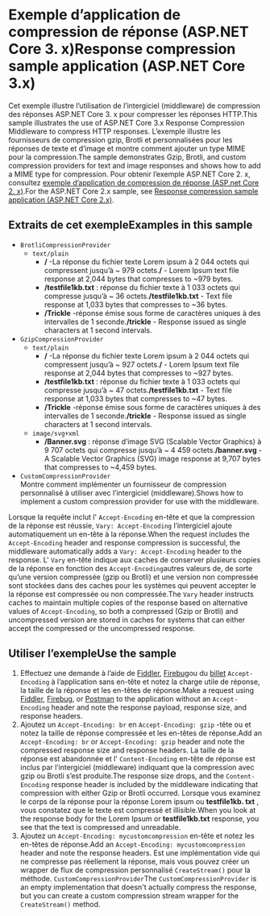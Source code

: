 # <a name="response-compression-sample-application-aspnet-core-3x"></a><span data-ttu-id="99330-101">Exemple d’application de compression de réponse (ASP.NET Core 3. x)</span><span class="sxs-lookup"><span data-stu-id="99330-101">Response compression sample application (ASP.NET Core 3.x)</span></span>

<span data-ttu-id="99330-102">Cet exemple illustre l’utilisation de l’intergiciel (middleware) de compression des réponses ASP.NET Core 3. x pour compresser les réponses HTTP.</span><span class="sxs-lookup"><span data-stu-id="99330-102">This sample illustrates the use of ASP.NET Core 3.x Response Compression Middleware to compress HTTP responses.</span></span> <span data-ttu-id="99330-103">L’exemple illustre les fournisseurs de compression gzip, Brotli et personnalisées pour les réponses de texte et d’image et montre comment ajouter un type MIME pour la compression.</span><span class="sxs-lookup"><span data-stu-id="99330-103">The sample demonstrates Gzip, Brotli, and custom compression providers for text and image responses and shows how to add a MIME type for compression.</span></span> <span data-ttu-id="99330-104">Pour obtenir l’exemple ASP.NET Core 2. x, consultez [exemple d’application de compression de réponse (ASP.net Core 2. x)](https://github.com/aspnet/AspNetCore.Docs/tree/master/aspnetcore/performance/response-compression/samples/2.x).</span><span class="sxs-lookup"><span data-stu-id="99330-104">For the ASP.NET Core 2.x sample, see [Response compression sample application (ASP.NET Core 2.x)](https://github.com/aspnet/AspNetCore.Docs/tree/master/aspnetcore/performance/response-compression/samples/2.x).</span></span>

## <a name="examples-in-this-sample"></a><span data-ttu-id="99330-105">Extraits de cet exemple</span><span class="sxs-lookup"><span data-stu-id="99330-105">Examples in this sample</span></span>

* `BrotliCompressionProvider`
  * `text/plain`
    * <span data-ttu-id="99330-106">**/** -La réponse du fichier texte Lorem ipsum à 2 044 octets qui compressent jusqu’à ~ 979 octets.</span><span class="sxs-lookup"><span data-stu-id="99330-106">**/** - Lorem Ipsum text file response at 2,044 bytes that compresses to ~979 bytes.</span></span>
    * <span data-ttu-id="99330-107">**/testfile1kb.txt** : réponse du fichier texte à 1 033 octets qui compresse jusqu’à ~ 36 octets.</span><span class="sxs-lookup"><span data-stu-id="99330-107">**/testfile1kb.txt** - Text file response at 1,033 bytes that compresses to ~36 bytes.</span></span>
    * <span data-ttu-id="99330-108">**/Trickle** -réponse émise sous forme de caractères uniques à des intervalles de 1 seconde.</span><span class="sxs-lookup"><span data-stu-id="99330-108">**/trickle** - Response issued as single characters at 1 second intervals.</span></span>
* `GzipCompressionProvider`
  * `text/plain`
    * <span data-ttu-id="99330-109">**/** -La réponse du fichier texte Lorem ipsum à 2 044 octets qui compressent jusqu’à ~ 927 octets.</span><span class="sxs-lookup"><span data-stu-id="99330-109">**/** - Lorem Ipsum text file response at 2,044 bytes that compresses to ~927 bytes.</span></span>
    * <span data-ttu-id="99330-110">**/testfile1kb.txt** : réponse du fichier texte à 1 033 octets qui compresse jusqu’à ~ 47 octets.</span><span class="sxs-lookup"><span data-stu-id="99330-110">**/testfile1kb.txt** - Text file response at 1,033 bytes that compresses to ~47 bytes.</span></span>
    * <span data-ttu-id="99330-111">**/Trickle** -réponse émise sous forme de caractères uniques à des intervalles de 1 seconde.</span><span class="sxs-lookup"><span data-stu-id="99330-111">**/trickle** - Response issued as single characters at 1 second intervals.</span></span>
  * `image/svg+xml`
    * <span data-ttu-id="99330-112">**/Banner.svg** : réponse d’image SVG (Scalable Vector Graphics) à 9 707 octets qui compresse jusqu’à ~ 4 459 octets.</span><span class="sxs-lookup"><span data-stu-id="99330-112">**/banner.svg** - A Scalable Vector Graphics (SVG) image response at 9,707 bytes that compresses to ~4,459 bytes.</span></span>
* `CustomCompressionProvider`<br><span data-ttu-id="99330-113">Montre comment implémenter un fournisseur de compression personnalisé à utiliser avec l’intergiciel (middleware).</span><span class="sxs-lookup"><span data-stu-id="99330-113">Shows how to implement a custom compression provider for use with the middleware.</span></span>

<span data-ttu-id="99330-114">Lorsque la requête inclut l' `Accept-Encoding` en-tête et que la compression de la réponse est réussie, `Vary: Accept-Encoding` l’intergiciel ajoute automatiquement un en-tête à la réponse.</span><span class="sxs-lookup"><span data-stu-id="99330-114">When the request includes the `Accept-Encoding` header and response compression is successful, the middleware automatically adds a `Vary: Accept-Encoding` header to the response.</span></span> <span data-ttu-id="99330-115">L' `Vary` en-tête indique aux caches de conserver plusieurs copies de la réponse en fonction des `Accept-Encoding`autres valeurs de, de sorte qu’une version compressée (gzip ou Brotli) et une version non compressée sont stockées dans des caches pour les systèmes qui peuvent accepter le la réponse est compressée ou non compressée.</span><span class="sxs-lookup"><span data-stu-id="99330-115">The `Vary` header instructs caches to maintain multiple copies of the response based on alternative values of `Accept-Encoding`, so both a compressed (Gzip or Brotli) and uncompressed version are stored in caches for systems that can either accept the compressed or the uncompressed response.</span></span>

## <a name="use-the-sample"></a><span data-ttu-id="99330-116">Utiliser l’exemple</span><span class="sxs-lookup"><span data-stu-id="99330-116">Use the sample</span></span>

1. <span data-ttu-id="99330-117">Effectuez une demande à l’aide de [Fiddler](https://www.telerik.com/fiddler), [Firebug](https://getfirebug.com/)ou du [billet](https://www.getpostman.com/) `Accept-Encoding` à l’application sans en-tête et notez la charge utile de réponse, la taille de la réponse et les en-têtes de réponse.</span><span class="sxs-lookup"><span data-stu-id="99330-117">Make a request using [Fiddler](https://www.telerik.com/fiddler), [Firebug](https://getfirebug.com/), or [Postman](https://www.getpostman.com/) to the application without an `Accept-Encoding` header and note the response payload, response size, and response headers.</span></span>
1. <span data-ttu-id="99330-118">Ajoutez un `Accept-Encoding: br` en `Accept-Encoding: gzip` -tête ou et notez la taille de réponse compressée et les en-têtes de réponse.</span><span class="sxs-lookup"><span data-stu-id="99330-118">Add an `Accept-Encoding: br` or `Accept-Encoding: gzip` header and note the compressed response size and response headers.</span></span> <span data-ttu-id="99330-119">La taille de la réponse est abandonnée et l' `Content-Encoding` en-tête de réponse est inclus par l’intergiciel (middleware) indiquant que la compression avec gzip ou Brotli s’est produite.</span><span class="sxs-lookup"><span data-stu-id="99330-119">The response size drops, and the `Content-Encoding` response header is included by the middleware indicating that compression with either Gzip or Brotli occurred.</span></span> <span data-ttu-id="99330-120">Lorsque vous examinez le corps de la réponse pour la réponse Lorem ipsum ou **testfile1kb. txt** , vous constatez que le texte est compressé et illisible.</span><span class="sxs-lookup"><span data-stu-id="99330-120">When you look at the response body for the Lorem Ipsum or **testfile1kb.txt** response, you see that the text is compressed and unreadable.</span></span>
1. <span data-ttu-id="99330-121">Ajoutez un `Accept-Encoding: mycustomcompression` en-tête et notez les en-têtes de réponse.</span><span class="sxs-lookup"><span data-stu-id="99330-121">Add an `Accept-Encoding: mycustomcompression` header and note the response headers.</span></span> <span data-ttu-id="99330-122">Est une implémentation vide qui ne compresse pas réellement la réponse, mais vous pouvez créer un wrapper de flux de compression personnalisé `CreateStream()` pour la méthode. `CustomCompressionProvider`</span><span class="sxs-lookup"><span data-stu-id="99330-122">The `CustomCompressionProvider` is an empty implementation that doesn't actually compress the response, but you can create a custom compression stream wrapper for the `CreateStream()` method.</span></span>
